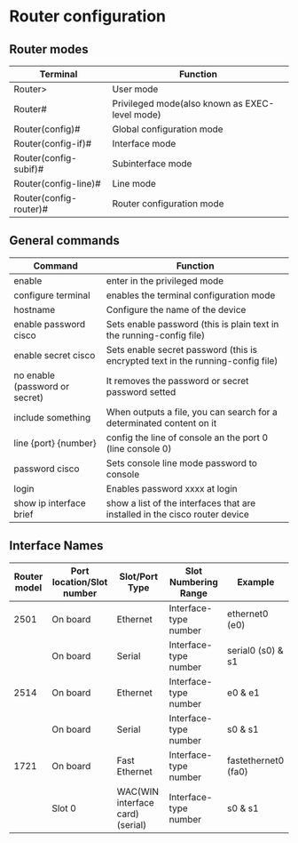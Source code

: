 # Router configuration

## Router modes

| Terminal | Function |
| -------- | -------- |
| Router> | User mode |
| Router# | Privileged mode(also known as EXEC-level mode) |
| Router(config)# | Global configuration mode |
| Router(config-if)# | Interface mode |
| Router(config-subif)# | Subinterface mode |
| Router(config-line)# | Line mode |
| Router(config-router)# | Router configuration mode |

## General commands

| Command | Function |
| ------- | -------- |
| enable | enter in the privileged mode |
| configure terminal | enables the terminal configuration mode |
| hostname | Configure the name of the device |
| enable password cisco | Sets enable password (this is plain text in the running-config file) |
| enable secret cisco | Sets enable secret password (this is encrypted text in the running-config file) |
| no enable (password or secret) | It removes the password or secret password setted |
| include something | When outputs a file, you can search for a determinated content on it |
| line {port} {number} | config the line of console an the port 0 (line console 0) |
| password cisco | Sets console line mode password to console |
| login | Enables password xxxx at login |
| show ip interface brief | show a list of the interfaces that are installed in the cisco router device |

## Interface Names

| Router model | Port location/Slot number | Slot/Port Type | Slot Numbering Range | Example |
| ------------ | ------------------------- | -------------- | -------------------- | ------- |
| 2501 | On board | Ethernet | Interface-type number | ethernet0 (e0) |
|  | On board | Serial | Interface-type number | serial0 (s0) & s1 |
| 2514 | On board | Ethernet | Interface-type number | e0 & e1 |
|  | On board | Serial | Interface-type number | s0 & s1 |
| 1721 | On board | Fast Ethernet | Interface-type number | fastethernet0 (fa0) |
|  | Slot 0 | WAC(WIN interface card) (serial) | Interface-type number | s0 & s1 |
